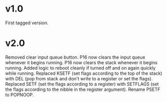 # v1.0
First tagged version.

# v2.0
Removed clear input queue button.
P16 now clears the input queue whenever it begins running.
P16 now clears the stack whenever it begins running.
Added logic to reboot cleanly if turned off and on again quickly while running.
Replaced KSETF (set flags according to the top of the stack) with DEL (pop from stack and don't write to a register or set the flags).
Replaced SETF (set the flags according to a register) with SETFLAGS (set the flags according to the nibble in the register argument).
Rename PSETF to POPNOOP.